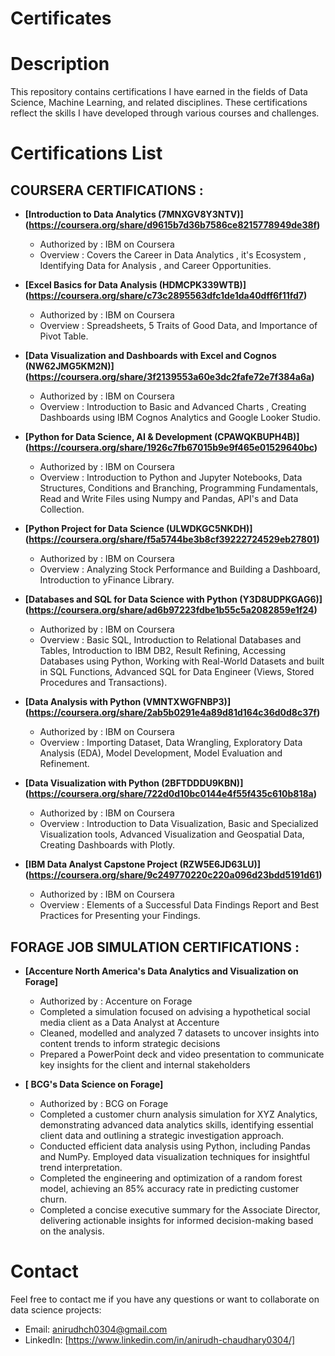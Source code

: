 # Certificates

# Description
This repository contains certifications I have earned in the fields of Data Science, Machine Learning, and related disciplines. These certifications reflect the skills I have developed through various courses and challenges.
# Certifications List

## COURSERA CERTIFICATIONS :

- **[Introduction to Data Analytics (7MNXGV8Y3NTV)] (https://coursera.org/share/d9615b7d36b7586ce8215778949de38f)**
  -   Authorized by : IBM on Coursera
  -   Overview : Covers the Career in Data Analytics , it's Ecosystem , Identifying Data for Analysis , and Career Opportunities.

- **[Excel Basics for Data Analysis (HDMCPK339WTB)] (https://coursera.org/share/c73c2895563dfc1de1da40dff6f11fd7)**
  -   Authorized by : IBM on Coursera
  -   Overview : Spreadsheets, 5 Traits of Good Data, and Importance of Pivot Table. 
  
- **[Data Visualization and Dashboards with Excel and Cognos (NW62JMG5KM2N)] (https://coursera.org/share/3f2139553a60e3dc2fafe72e7f384a6a)**
  -   Authorized by : IBM on Coursera
  -   Overview : Introduction to Basic and Advanced Charts , Creating Dashboards using IBM Cognos Analytics and Google Looker Studio.

- **[Python for Data Science, AI & Development (CPAWQKBUPH4B)] (https://coursera.org/share/1926c7fb67015b9e9f465e01529640bc)**
  -   Authorized by : IBM on Coursera
  -   Overview : Introduction to Python and Jupyter Notebooks, Data Structures, Conditions and Branching, Programming Fundamentals, Read and Write Files using Numpy and Pandas, API's and Data Collection.

- **[Python Project for Data Science (ULWDKGC5NKDH)] (https://coursera.org/share/f5a5744be3b8cf39222724529eb27801)**
  -   Authorized by : IBM on Coursera
  -   Overview : Analyzing Stock Performance and Building a Dashboard, Introduction to yFinance Library.
 
- **[Databases and SQL for Data Science with Python (Y3D8UDPKGAG6)] (https://coursera.org/share/ad6b97223fdbe1b55c5a2082859e1f24)**
  -   Authorized by : IBM on Coursera
  -   Overview : Basic SQL, Introduction to Relational Databases and Tables, Introduction to IBM DB2, Result Refining, Accessing Databases using Python, Working with Real-World Datasets and built in SQL Functions, Advanced SQL for Data Engineer (Views, Stored Procedures and Transactions).

- **[Data Analysis with Python (VMNTXWGFNBP3)] (https://coursera.org/share/2ab5b0291e4a89d81d164c36d0d8c37f)**
  -   Authorized by : IBM on Coursera
  -   Overview : Importing Dataset, Data Wrangling, Exploratory Data Analysis (EDA), Model Development, Model Evaluation and Refinement.
 
- **[Data Visualization with Python (2BFTDDDU9KBN)] (https://coursera.org/share/722d0d10bc0144e4f55f435c610b818a)**
  -   Authorized by : IBM on Coursera
  -   Overview : Introduction to Data Visualization, Basic and Specialized Visualization tools, Advanced Visualization and Geospatial Data, Creating Dashboards with Plotly.
 
- **[IBM Data Analyst Capstone Project (RZW5E6JD63LU)] (https://coursera.org/share/9c249770220c220a096d23bdd5191d61)**
  -   Authorized by : IBM on Coursera
  -   Overview : Elements of a Successful Data Findings Report and Best Practices for Presenting your Findings.


 ## FORAGE JOB SIMULATION CERTIFICATIONS :
 
- **[Accenture North America's Data Analytics and Visualization on Forage]**
  -   Authorized by : Accenture on Forage
  -   Completed a simulation focused on advising a hypothetical social media client as a Data Analyst at Accenture
  -   Cleaned, modelled and analyzed 7 datasets to uncover insights into content trends to inform strategic decisions
  -   Prepared a PowerPoint deck and video presentation to communicate key insights for the client and internal stakeholders


- **[ BCG's Data Science on Forage]**
  -   Authorized by : BCG on Forage
  -   Completed a customer churn analysis simulation for XYZ Analytics, demonstrating advanced data analytics skills, identifying essential client data and outlining a strategic investigation approach.
  -   Conducted efficient data analysis using Python, including Pandas and NumPy. Employed data visualization techniques for insightful trend interpretation.
  -   Completed the engineering and optimization of a random forest model, achieving an 85% accuracy rate in predicting customer churn.
  -   Completed a concise executive summary for the Associate Director, delivering actionable insights for informed decision-making based on the analysis.
 

# Contact
Feel free to contact me if you have any questions or want to collaborate on data science projects:
- Email: anirudhch0304@gmail.com
- LinkedIn: [https://www.linkedin.com/in/anirudh-chaudhary0304/]
